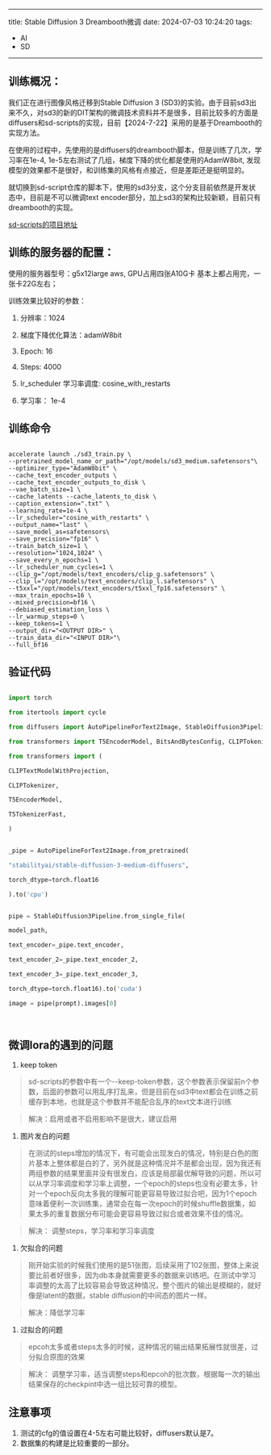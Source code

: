 
---
title: Stable Diffusion 3 Dreambooth微调
date: 2024-07-03 10:24:20
tags:
  - AI
  - SD
  
---
  

## 训练概况：

  

我们正在进行图像风格迁移到Stable Diffusion 3 (SD3)的实验。由于目前sd3出来不久，对sd3的新的DIT架构的微调技术资料并不是很多，目前比较多的方面是diffusers和sd-scripts的实现，目前【2024-7-22】采用的是基于Dreambooth的实现方法。

  

在使用的过程中，先使用的是diffusers的dreambooth脚本，但是训练了几次，学习率在1e-4, 1e-5左右测试了几组，梯度下降的优化都是使用的AdamW8bit, 发现模型的效果都不是很好，和训练集的风格有点接近，但是差距还是挺明显的。

  

就切换到sd-script仓库的脚本下，使用的sd3分支，这个分支目前依然是开发状态中，目前是不可以微调text encoder部分，加上sd3的架构比较新颖，目前只有dreambooth的实现。

  
  

[sd-scripts的项目地址](https://github.com/kohya-ss/sd-scripts)

  

## 训练的服务器的配置：

使用的服务器型号：g5x12large aws, GPU占用四张A10G卡 基本上都占用完，一张卡22G左右；

训练效果比较好的参数：

1. 分辨率：1024

2. 梯度下降优化算法：adamW8bit

3. Epoch: 16

4. Steps: 4000

5. lr_scheduler 学习率调度: cosine_with_restarts

6. 学习率： 1e-4

  
  

## 训练命令

```shell

accelerate launch ./sd3_train.py \
--pretrained_model_name_or_path="/opt/models/sd3_medium.safetensors"\
--optimizer_type="AdamW8bit" \
--cache_text_encoder_outputs \
--cache_text_encoder_outputs_to_disk \
--vae_batch_size=1 \
--cache_latents --cache_latents_to_disk \
--caption_extension=".txt" \
--learning_rate=1e-4 \
--lr_scheduler="cosine_with_restarts" \
--output_name="last" \
--save_model_as=safetensors\
--save_precision="fp16" \
--train_batch_size=1 \
--resolution="1024,1024" \
--save_every_n_epochs=1 \
--lr_scheduler_num_cycles=1 \
--clip_g="/opt/models/text_encoders/clip_g.safetensors" \
--clip_l="/opt/models/text_encoders/clip_l.safetensors" \
--t5xxl="/opt/models/text_encoders/t5xxl_fp16.safetensors" \
--max_train_epochs=16 \
--mixed_precision=bf16 \
--debiased_estimation_loss \
--lr_warmup_steps=0 \
--keep_tokens=1 \
--output_dir="<OUTPUT DIR>" \
--train_data_dir="<INPUT DIR>"\
--full_bf16

```

  

## 验证代码

  

```python

import torch

from itertools import cycle

from diffusers import AutoPipelineForText2Image, StableDiffusion3Pipeline, AutoencoderKL

from transformers import T5EncoderModel, BitsAndBytesConfig, CLIPTokenizer, AutoTokenizer

from transformers import (

CLIPTextModelWithProjection,

CLIPTokenizer,

T5EncoderModel,

T5TokenizerFast,

)


_pipe = AutoPipelineForText2Image.from_pretrained(

"stabilityai/stable-diffusion-3-medium-diffusers",

torch_dtype=torch.float16

).to('cpu')


pipe = StableDiffusion3Pipeline.from_single_file(

model_path,

text_encoder=_pipe.text_encoder,

text_encoder_2=_pipe.text_encoder_2,

text_encoder_3=_pipe.text_encoder_3,

torch_dtype=torch.float16).to('cuda')

image = pipe(prompt).images[0]

  

```

  
  

## 微调lora的遇到的问题

  

1. keep token

> sd-scripts的参数中有一个--keep-token参数，这个参数表示保留前n个参数，后面的参数可以用乱序打乱来，但是目前在sd3中text都会在训练之前缓存到本地，也就是这个参数并不能配合乱序的text文本进行训练

> 解决：启用或者不启用影响不是很大，建议启用

  

1. 图片发白的问题

> 在测试的steps增加的情况下，有可能会出现发白的情况，特别是白色的图片基本上整体都是白的了，另外就是这种情况并不是都会出现，因为我还有两组参数的结果里面并没有很发白，应该是局部最优解导致的问题，所以可以从学习率调度和学习率上调整，一个epoch的steps也没有必要太多，针对一个epoch反向太多我的理解可能更容易导致过拟合吧，因为1个epoch意味着便利一次训练集，通常会在每一次epoch的时候shuffle数据集，如果太多的重复数据分布可能会更容易导致过拟合或者效果不佳的情况。

> 解决： 调整steps，学习率和学习率调度

  

1. 欠拟合的问题

> 刚开始实验的时候我们使用的是51张图，后续采用了102张图，整体上来说要比前者好很多，因为db本身就需要更多的数据来训练吧。在测试中学习率调整的太高了比较容易会导致这种情况，整个图片的输出是模糊的，就好像是latent的数据，stable diffusion的中间态的图片一样。

> 解决：降低学习率

  

1. 过拟合的问题

> epcoh太多或者steps太多的时候，这种情况的输出结果拓展性就很差，过分拟合原图的效果

> 解决： 调整学习率，适当调整steps和epcoh的批次数，根据每一次的输出结果保存的checkpint中选一组比较可靠的模型。


## 注意事项

1. 测试的cfg的值设置在4-5左右可能比较好，diffusers默认是7。
2. 数据集的构建是比较重要的一部分。